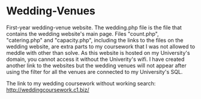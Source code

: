 # Wedding-Venues
First-year wedding-venue website. The wedding.php file is the file that contains the wedding website's main page. Files "count.php", "catering.php" and "capacity.php", including the links to the files on the wedding website, are extra parts to my coursework that I was not allowed to meddle with other than solve. As this website is hosted on my University's domain, you cannot access it without the Univerity's wifi. I have created another link to the websites but the wedding venues will not appear after using the filter for all the venues are connected to my University's SQL.

The link to my wedding coursework without working search: http://weddingcoursework.c1.biz/
